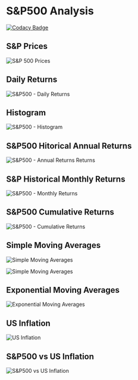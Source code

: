 # S&P500 Analysis

<!Add Codacy Badge!>

[![Codacy Badge](https://api.codacy.com/project/badge/Grade/fa79c0192b04483d94d63c1e3afed5aa)](https://www.codacy.com/manual/tmcbrigido/s-p500?utm_source=github.com&amp;utm_medium=referral&amp;utm_content=tmcbrigido/s-p500&amp;utm_campaign=Badge_Grade)

## S&P Prices

![S&P 500 Prices](images/prices.png)

## Daily Returns

![S&P500 - Daily Returns](images/daily_returns.png)

## Histogram

![S&P500 - Histogram](/images/histogram.png)

## S&P500 Hitorical Annual Returns

![S&P500 - Annual Returns Returns](/images/annual_returns.png)

## S&P Historical Monthly Returns

![S&P500 - Monthly Returns](/images/monthly_returns.png)

## S&P500 Cumulative Returns

![S&P500 - Cumulative Returns](/images/cumulative_returns.png)

## Simple Moving Averages

![Simple Moving Averages](/images/sma.png)

![Simple Moving Averages](/images/sma_2017.png)

## Exponential Moving Averages

![Exponential Moving Averages](/images/exponential.png)

## US Inflation

![US Inflation](/images/inflation.png)

## S&P500 vs US Inflation

![S&P500 vs US Inflation](/images/sp_inflation.png)